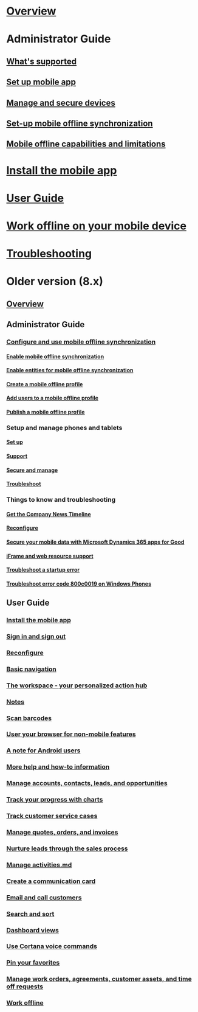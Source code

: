 # [Overview](overview.md)

# Administrator Guide 
## [What's supported](support-phones-tablets.md)
## [Set up mobile app](set-up-dynamics-365-for-phones-and-dynamics-365-for-tablets.md)
## [Manage and secure devices](secure-manage-phones-tablets.md)
## [Set-up mobile offline synchronization](setup-mobile-offline-for-admin.md)
## [Mobile offline capabilities and limitations](mobile-offline-capabilities.md)

# [Install the mobile app](install-dynamics-365-for-phones-and-tablets.md)

# [User Guide](dynamics-365-phones-tablets-users-guide.md)
# [Work offline on your mobile device](work-in-offline-mode.md)

# [Troubleshooting](troubleshooting-things-know-about-phones-tablets.md)

# Older version (8.x)
## [Overview](../mobile-app/v8/about-this-content.md)

## Administrator Guide 
### [Configure and use mobile offline synchronization](../mobile-app/v8/configure/configure-mobile-offline-synchronization.md)
#### [Enable mobile offline synchronization](../mobile-app/v8/configure/enable-mobile-offline-synchronization.md)
#### [Enable entities for mobile offline synchronization](../mobile-app/v8/configure/enable-entities-mobile-offline-synchronization.md)
#### [Create a mobile offline profile](../mobile-app/v8/configure/create-mobile-offline-profile.md)
#### [Add users to a mobile offline profile](../mobile-app/v8/configure/add-users-mobile-offline-profile.md)
#### [Publish a mobile offline profile](../mobile-app/v8/configure/publish-mobile-offline-profile.md)

### Setup and manage phones and tablets
#### [Set up](v8/set-up-manage/set-up.md)
#### [Support](v8/set-up-manage/support.md)
#### [Secure and manage](v8/set-up-manage/secure-manage.md) 
#### [Troubleshoot](v8/set-up-manage/troubleshoot.md)

### Things to know and troubleshooting
#### [Get the Company News Timeline](v8/go-mobile/admin-troubleshoot/get-company-news-timeline.md)
#### [Reconfigure](../mobile-app/v8/go-mobile/admin-troubleshoot/reconfigure.md)
#### [Secure your mobile data with Microsoft Dynamics 365 apps for Good](../mobile-app/v8/go-mobile/admin-troubleshoot/secure-mobile-data-dynamics-365-good.md)
#### [iFrame and web resource support](../mobile-app/v8/go-mobile/admin-troubleshoot/iframe-web-resource-support.md)
#### [Troubleshoot a startup error](../mobile-app/v8/go-mobile/admin-troubleshoot/troubleshoot-dynamics-365-windows-app-start-up-error.md)
#### [Troubleshoot error code 800c0019 on Windows Phones](../mobile-app/v8/go-mobile/admin-troubleshoot/troubleshoot-error-code-800c0019-windows-phones.md)

## User Guide 
### [Install the mobile app](../mobile-app/v8/go-mobile/get-started/install.md)
### [Sign in and sign out](../mobile-app/v8/go-mobile/get-started/email-sign-in.md)
### [Reconfigure](../mobile-app/v8/go-mobile/get-started/reconfigure.md)
### [Basic navigation](../mobile-app/v8/go-mobile/get-started/basic-navigation.md)
### [The workspace - your personalized action hub](../mobile-app/v8/go-mobile/get-started/workspace-personalized-action-hub.md)
### [Notes](../mobile-app/v8/go-mobile/get-started/notes.md)
### [Scan barcodes](../mobile-app/v8/go-mobile/get-started/scan-barcodes.md)
### [User your browser for non-mobile features](../mobile-app/v8/go-mobile/get-started/use-browser-non-mobile-features.md)
### [A note for Android users](../mobile-app/v8/go-mobile/get-started/note-android.md)
### [More help and how-to information](../mobile-app/v8/go-mobile/get-started/more-help-how-users.md)
### [Manage accounts, contacts, leads, and opportunities](../mobile-app/v8/go-mobile/get-started/manage-accounts-contacts-leads-and-opportunities.md)
### [Track your progress with charts](../mobile-app/v8/go-mobile/get-started/track-progress-charts.md)
### [Track customer service cases](../mobile-app/v8/go-mobile/get-started/track-customer-service-cases.md)
### [Manage quotes, orders, and invoices](../mobile-app/v8/go-mobile/get-started/manage-quotes-orders-invoices.md)
### [Nurture leads through the sales process](../mobile-app/v8/go-mobile/get-started/nurture-leads-through-sales-process.md)
### [Manage activities.md](../mobile-app/v8/go-mobile/get-started/manage-activities.md)
### [Create a communication card](../mobile-app/v8/go-mobile/get-started/create-communication-card.md)
### [Email and call customers](../mobile-app/v8/go-mobile/get-started/email-and-call-customers.md)
### [Search and sort](../mobile-app/v8/go-mobile/get-started/search-sort.md)
### [Dashboard views](../mobile-app/v8/go-mobile/get-started/dashboard-views.md)
### [Use Cortana voice commands](../mobile-app/v8/go-mobile/get-started/use-cortana-voice-commands.md)
### [Pin your favorites](../mobile-app/v8/go-mobile/get-started/pin-favorites.md)
### [Manage work orders, agreements, customer assets, and time off requests](../mobile-app/v8/go-mobile/get-started/manage-work-orders-agreements-customer-assets-time-off-requests.md)
### [Work offline](../mobile-app/v8/go-mobile/work-offline.md)




